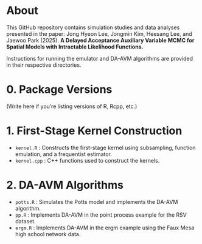 # About

This GitHub repository contains simulation studies and data analyses presented in the paper: Jong Hyeon Lee, Jongmin Kim, Heesang Lee, and Jaewoo Park (2025). **A Delayed Acceptance Auxiliary Variable MCMC for Spatial Models with Intractable Likelihood Functions.**

Instructions for running the emulator and DA-AVM algorithms are provided in their respective directories.

# 0. Package Versions

(Write here if you’re listing versions of R, Rcpp, etc.)

# 1. First-Stage Kernel Construction

- `kernel.R` : Constructs the first-stage kernel using subsampling, function emulation, and a frequentist estimator.
- `kernel.cpp` : C++ functions used to construct the kernels.

# 2. DA-AVM Algorithms

- `potts.R` : Simulates the Potts model and implements the DA-AVM algorithm.
- `pp.R` : Implements DA-AVM in the point process example for the RSV dataset.
- `ergm.R` : Implements DA-AVM in the ergm example using the Faux Mesa high school network data.
